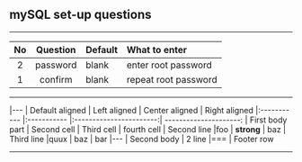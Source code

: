 ## mySQL set-up questions
-----------------------------



| No | Question | Default | What to enter |
|:---------------------------------------------------------:|:---------------:|:------------ |:--------------------- |
| 2 | password | blank | enter root password |
| 1 | confirm | blank | repeat root password |




-----------------


|---
| Default aligned | Left aligned | Center aligned | Right aligned
|:----------- |:----------- |:-----------------------:| ---------------------:
| First body part | Second cell | Third cell | fourth cell
| Second line |foo | **strong** | baz
| Third line |quux | baz | bar
|---
| Second body
| 2 line
|===
| Footer row


-----------------------------------
